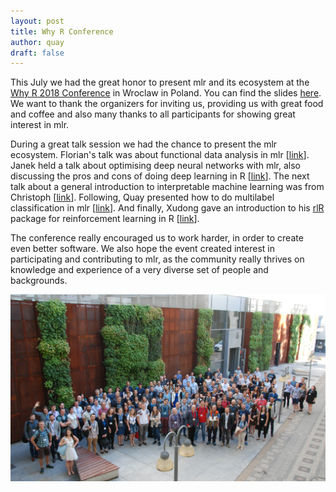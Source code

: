 ```yaml
---
layout: post
title: Why R Conference
author: quay
draft: false 
---
```


This July we had the great honor to present mlr and its ecosystem at the [Why R 2018 Conference](http://whyr2018.pl/) in Wroclaw in Poland.
You can find the slides [here](https://github.com/mlr-org/mlr-outreach).
We want to thank the organizers for inviting us, providing us with great food and coffee and also many thanks to all participants for showing great interest in mlr.

<!--more-->
During a great talk session we had the chance to present the mlr ecosystem.
Florian's talk was about functional data analysis in mlr [[link](https://github.com/mlr-org/mlr-outreach/blob/master/2018_07_wroclaw/mlr_functional_data.pdf)].
Janek held a talk about optimising deep neural networks with mlr, also discussing the pros and cons of doing deep learning in R [[link](https://github.com/mlr-org/mlr-outreach/blob/master/2018_07_wroclaw/deeplearning_in_mlr.html/)].
The next talk about a general introduction to interpretable machine learning was from Christoph [[link](https://github.com/mlr-org/mlr-outreach/blob/master/2018_07_wroclaw/mlr_iml.pdf)].
Following, Quay presented how to do multilabel classification in mlr [[link](https://github.com/mlr-org/mlr-outreach/blob/master/2018_07_wroclaw/mlr_multilabel.pdf)].
And finally, Xudong gave an introduction to his [rlR](https://github.com/smilesun/rlR) package for reinforcement learning in R [[link](https://github.com/mlr-org/mlr-outreach/blob/master/2018_07_wroclaw/rlR_wroclaw.pdf)].

The conference really encouraged us to work harder, in order to create even better software.
We also hope the event created interest in participating and contributing to mlr, as the community really thrives on knowledge and experience of a very diverse set of people and backgrounds. 

![](../images/2018-07-05-whyr-conference/pic.jpg)



